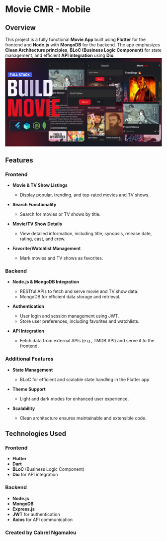# Movie CMR - Mobile 

## Overview
This project is a fully functional **Movie App** built using **Flutter** for the frontend and **Node.js** with **MongoDB** for the backend. The app emphasizes **Clean Architecture principles**, **BLoC (Business Logic Component)** for state management, and efficient **API integration** using **Dio**.
![Alt text](https://github.com/cabrelngamaleu/movie_cmr-flutter/blob/b995d79d66f6ad4dfa4adeffdf8f8225fe00c953/screenshot.jpg)
## Features

### Frontend
- **Movie & TV Show Listings**
  - Display popular, trending, and top-rated movies and TV shows.

- **Search Functionality**
  - Search for movies or TV shows by title.

- **Movie/TV Show Details**
  - View detailed information, including title, synopsis, release date, rating, cast, and crew.

- **Favorite/Watchlist Management**
  - Mark movies and TV shows as favorites.


### Backend
- **Node.js & MongoDB Integration**
  - RESTful APIs to fetch and serve movie and TV show data.
  - MongoDB for efficient data storage and retrieval.

- **Authentication**
  - User login and session management using JWT.
  - Store user preferences, including favorites and watchlists.

- **API Integration**
  - Fetch data from external APIs (e.g., TMDB API) and serve it to the frontend.

### Additional Features
- **State Management**
  - BLoC for efficient and scalable state handling in the Flutter app.


- **Theme Support**
  - Light and dark modes for enhanced user experience.

- **Scalability**
  - Clean architecture ensures maintainable and extensible code.

## Technologies Used

### Frontend
- **Flutter**
- **Dart**
- **BLoC** (Business Logic Component)
- **Dio** for API integration

### Backend
- **Node.js**
- **MongoDB**
- **Express.js**
- **JWT** for authentication
- **Axios** for API communication


### Created by Cabrel Ngamaleu
